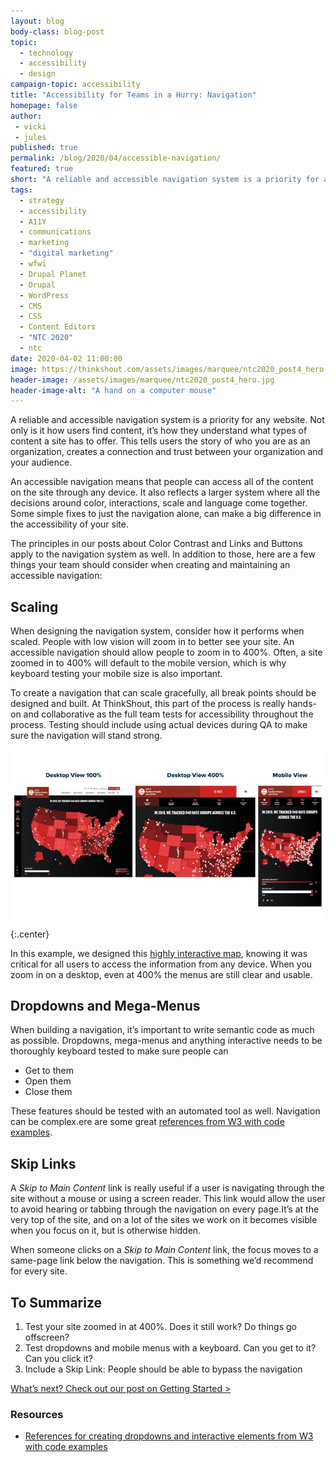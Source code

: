 ```yaml
---
layout: blog
body-class: blog-post
topic:
  - technology
  - accessibility
  - design
campaign-topic: accessibility
title: "Accessibility for Teams in a Hurry: Navigation"
homepage: false
author:
 - vicki
 - jules
published: true
permalink: /blog/2020/04/accessible-navigation/
featured: true
short: "A reliable and accessible navigation system is a priority for any website."
tags:
  - strategy
  - accessibility
  - A11Y
  - communications
  - marketing
  - "digital marketing"
  - wfwi
  - Drupal Planet
  - Drupal
  - WordPress
  - CMS
  - CSS
  - Content Editors
  - "NTC 2020"
  - ntc
date: 2020-04-02 11:00:00
image: https://thinkshout.com/assets/images/marquee/ntc2020_post4_hero.jpg
header-image: /assets/images/marquee/ntc2020_post4_hero.jpg
header-image-alt: "A hand on a computer mouse"
---
```

A reliable and accessible navigation system is a priority for any website. Not only is it how users find content, it’s how they understand what types of content a site has to offer. This tells users the story of who you are as an organization, creates a connection and trust between your organization and your audience.

An accessible navigation means that people can access all of the content on the site through any device. It also reflects a larger system where all the decisions around color, interactions, scale and language come together. Some simple fixes to just the navigation alone, can make a big difference in the accessibility of your site.

The principles in our posts about Color Contrast and Links and Buttons apply to the navigation system as well. In addition to those, here are a few things your team should consider when creating and maintaining an accessible navigation:

## Scaling

When designing the navigation system, consider how it performs when scaled. People with low vision will zoom in to better see your site. An accessible navigation should allow people to zoom in to 400%. Often, a site zoomed in to 400% will default to the mobile version, which is why keyboard testing your mobile size is also important.

To create a navigation that can scale gracefully, all break points should be designed and built. At ThinkShout, this part of the process is really hands-on and collaborative as the full team tests for accessibility throughout the process. Testing should include using actual devices during QA to make sure the navigation will stand strong.

![Three screenshots of a map, showing a default desktop view, a 400% zoomed in view, and a mobile device view.](/assets/images/blog/ntc4-image1.jpg)
{:.center}

In this example, we designed this [highly interactive map](https://thinkshout.com/work/splc/), knowing it was critical for all users to access the information from any device. When you zoom in on a desktop, even at 400% the menus are still clear and usable.

## Dropdowns and Mega-Menus

When building a navigation, it’s important to write semantic code as much as possible. Dropdowns, mega-menus and anything interactive needs to be thoroughly keyboard tested to make sure people can  
- Get to them
- Open them
- Close them

These features should be tested with an automated tool as well. Navigation can be complex.ere are some great [references from W3 with code examples](https://www.w3.org/WAI/tutorials/menus/flyout/).

## Skip Links

A _Skip to Main Content_ link is really useful if a user is navigating through the site without a mouse or using a screen reader. This link would allow the user to avoid hearing or tabbing through the navigation on every page.It’s at the very top of the site, and on a lot of the sites we work on it becomes visible when you focus on it, but is otherwise hidden.

When someone clicks on a _Skip to Main Content_ link, the focus moves to a same-page link below the navigation. This is something we’d recommend for every site.

## To Summarize
1. Test your site zoomed in at 400%. Does it still work? Do things go offscreen?
2. Test dropdowns and mobile menus with a keyboard. Can you get to it? Can you click it?
3. Include a Skip Link: People should be able to bypass the navigation

[What’s next? Check out our post on Getting Started >](/blog/2020/04/getting-started-accessibility/)

### Resources
- [References for creating dropdowns and interactive elements from W3 with code examples](https://www.w3.org/WAI/tutorials/menus/flyout/)


